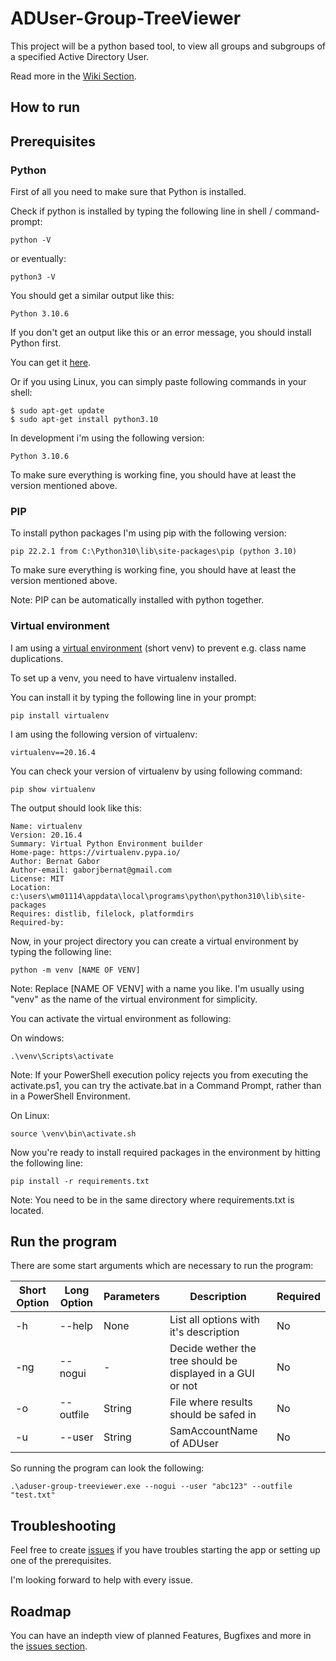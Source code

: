 # ADUser-Group-TreeViewer
This project will be a python based tool, to view all groups and subgroups of a specified Active Directory User.

Read more in the [Wiki Section](https://github.com/KevFischer/aduser-group-treeviewer/wiki).

## How to run

## Prerequisites

### Python

First of all you need to make sure that Python is installed.

Check if python is installed by typing the following line in shell / command-prompt:

    python -V
    
or eventually:

    python3 -V
    
You should get a similar output like this:

    Python 3.10.6
    
If you don't get an output like this or an error message, you should install Python first.

You can get it [here](https://www.python.org/downloads/).

Or if you using Linux, you can simply paste following commands in your shell:

    $ sudo apt-get update
    $ sudo apt-get install python3.10

In development i'm using the following version:

    Python 3.10.6
  
To make sure everything is working fine, you should have at least the version mentioned above.

### PIP

To install python packages I'm using pip with the following version:

    pip 22.2.1 from C:\Python310\lib\site-packages\pip (python 3.10)
    
To make sure everything is working fine, you should have at least the version mentioned above.

Note: PIP can be automatically installed with python together.

### Virtual environment

I am using a [virtual environment](https://pypi.org/project/virtualenv/) (short venv) to prevent e.g. class name duplications.

To set up a venv, you need to have virtualenv installed.

You can install it by typing the following line in your prompt:

    pip install virtualenv
    
I am using the following version of virtualenv:

    virtualenv==20.16.4
    
You can check your version of virtualenv by using following command:

    pip show virtualenv

The output should look like this:

    Name: virtualenv
    Version: 20.16.4
    Summary: Virtual Python Environment builder
    Home-page: https://virtualenv.pypa.io/
    Author: Bernat Gabor
    Author-email: gaborjbernat@gmail.com
    License: MIT
    Location: c:\users\wm01114\appdata\local\programs\python\python310\lib\site-packages
    Requires: distlib, filelock, platformdirs
    Required-by:

Now, in your project directory you can create a virtual environment by typing the following line:

    python -m venv [NAME OF VENV]
    
Note: Replace [NAME OF VENV] with a name you like. I'm usually using "venv" as the name of the virtual environment for simplicity.

You can activate the virtual environment as following:

On windows:

    .\venv\Scripts\activate

Note: If your PowerShell execution policy rejects you from executing the activate.ps1, you can try the activate.bat in a Command Prompt, rather than in a PowerShell Environment.
    
On Linux:

    source \venv\bin\activate.sh
    
Now you're ready to install required packages in the environment by hitting the following line:

    pip install -r requirements.txt
    
Note: You need to be in the same directory where requirements.txt is located.

## Run the program

There are some start arguments which are necessary to run the program:
    
|Short Option|Long Option|Parameters|Description|Required|
|---|---|---|---|---|
|-h|--help|None|List all options with it's description|No|
|-ng|--nogui|-|Decide wether the tree should be displayed in a GUI or not|No|
|-o|--outfile|String|File where results should be safed in|No|
|-u|--user|String|SamAccountName of ADUser|No|

So running the program can look the following:

    .\aduser-group-treeviewer.exe --nogui --user "abc123" --outfile "test.txt"

## Troubleshooting

Feel free to create [issues](https://github.com/KevFischer/aduser-group-treeviewer/issues) if you have troubles starting the app or setting up one of the prerequisites.

I'm looking forward to help with every issue.

## Roadmap

You can have an indepth view of planned Features, Bugfixes and more in the [issues section](https://github.com/KevFischer/aduser-group-treeviewer/issues).

